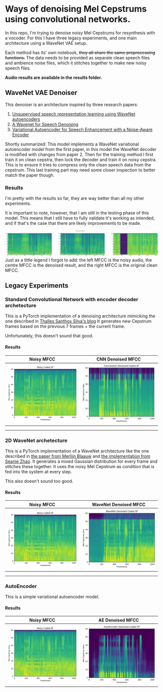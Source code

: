 # Ways of denoising Mel Cepstrums using convolutional networks.

In this repo, I'm trying to denoise noisy Mel Cepstrums for resynthesis with a vocoder. For this I have three legacy experiments, and one main architecture using a WaveNet VAE setup.

Each method has its' own notebook, ~~they all share the same preprocessing functions.~~
The data needs to be provided as separate clean speech files and ambience noise files, which it stitches together to make new noisy speech files.

**Audio results are available in the results folder.**

## WaveNet VAE Denoiser
This denoiser is an architecture inspired by three research papers:
1. [Unsupervised speech representation learning using WaveNet autoencoders](https://arxiv.org/abs/1901.08810)
2. [A Wavenet for Speech Denoising](https://arxiv.org/abs/1706.07162)
3. [Variational Autoencoder for Speech Enhancement with a Noise-Aware Encoder](https://arxiv.org/abs/2102.08706)

Shortly summarized: This model implements a WaveNet variational autoencoder model from the first paper, in this model the WaveNet decoder is modified with changes from paper 2. Then for the training method I first train it on clean cepstra, then lock the decoder and train it on noisy cepstra. This is to ensure it tries to compress only the clean speech data from the cepstrum. This last training part may need some closer inspection to better match the paper though.

### Results
I'm pretty with the results so far, they are way better than all my other experiments.

It is important to note, however, that I am still in the testing phase of this model. This means that I still have to fully validate it's working as intended, and if that's the case that there are likely improvements to be made.


![alt text](https://github.com/WouterBesse/ConvDenoiser/raw/master/results/WaveNetVAE_Results.png "WaveNetVAE Results")
Just as a little legend I forgot to add: the left MFCC is the noisy audio, the centre MFCC is the denoised result, and the right MFCC is the original clean MFCC.

## Legacy Experiments

### Standard Convolutional Network with encoder decoder archetecture

This is a PyTorch implementation of a denoising architecture mimicking the one described in [Thalles Santhos Silva's blog](https://sthalles.github.io/practical-deep-learning-audio-denoising/)
It generates new Cepstrum frames based on the previous 7 frames + the current frame.

Unfortunately, this doesn't sound that good.


#### Results

Noisy MFCC             |  CNN Denoised MFCC
:-------------------------:|:-------------------------:
![alt text](https://github.com/WouterBesse/ConvDenoiser/raw/master/results/NoisySP.png "Noisy MFCC") |  ![alt text](https://github.com/WouterBesse/ConvDenoiser/raw/master/results/DenoisedSP_CNN.png "CNN Denoised MFCC")

---
### 2D WaveNet archetecture
This is a PyTorch implementation of a WaveNet architecture like the one described in [the paper from Merlijn Blaauw](https://arxiv.org/abs/1704.03809) and [the implementation from Seanie Zhao](https://github.com/seaniezhao/torch_npss).
It generates a mixed Gaussian distribution for every frame and stitches these together.
It uses the noisy Mel Cepstrum as condition that is fed into the system at every step.

This also doesn't sound too good.

#### Results
Noisy MFCC             |  WaveNet Denoised MFCC
:-------------------------:|:-------------------------:
![alt text](https://github.com/WouterBesse/ConvDenoiser/raw/master/results/NoisySP.png "Noisy MFCC") |   ![alt text](https://github.com/WouterBesse/ConvDenoiser/raw/master/results/DenoisedSP_WaveNet.png "WaveNet Denoised MFCC")

---
### AutoEncoder
This is a simple variational autoencoder model.

#### Results
Noisy MFCC             |  AE Denoised MFCC
:-------------------------:|:-------------------------:
![alt text](https://github.com/WouterBesse/ConvDenoiser/raw/master/results/NoisySP.png "Noisy MFCC") |   ![alt text](https://github.com/WouterBesse/ConvDenoiser/raw/master/results/DenoisedSP_AE.png "AE Denoised MFCC")
